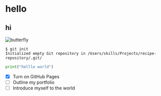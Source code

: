 # hello
## hi 

![butterfly](https://images.pexels.com/photos/462118/pexels-photo-462118.jpeg?cs=srgb&dl=bloom-blooming-blossom-462118.jpg&fm=jpg)

```
$ git init
Initialized empty Git repository in /Users/skills/Projects/recipe-repository/.git/
```
``` python
print("helllo world")
```
- [x] Turn on GitHub Pages
- [ ] Outline my portfolio
- [ ] Introduce myself to the world
